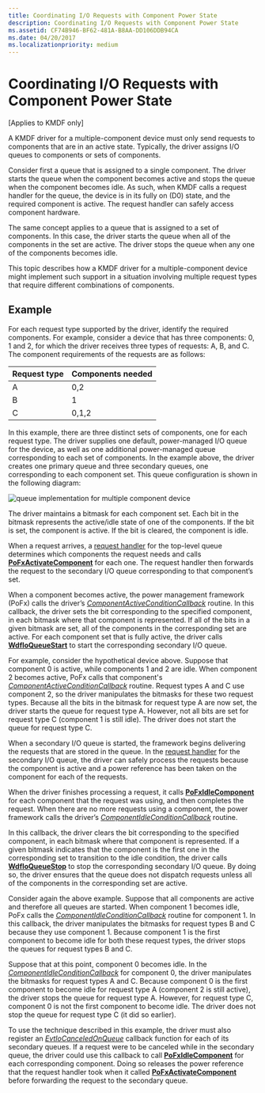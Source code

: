 ```yaml
---
title: Coordinating I/O Requests with Component Power State
description: Coordinating I/O Requests with Component Power State
ms.assetid: CF74B946-BF62-481A-B8AA-DD106DDB94CA
ms.date: 04/20/2017
ms.localizationpriority: medium
---
```


# Coordinating I/O Requests with Component Power State


\[Applies to KMDF only\]

A KMDF driver for a multiple-component device must only send requests to components that are in an active state. Typically, the driver assigns I/O queues to components or sets of components.

Consider first a queue that is assigned to a single component. The driver starts the queue when the component becomes active and stops the queue when the component becomes idle. As such, when KMDF calls a request handler for the queue, the device is in its fully on (D0) state, and the required component is active. The request handler can safely access component hardware.

The same concept applies to a queue that is assigned to a set of components. In this case, the driver starts the queue when all of the components in the set are active. The driver stops the queue when any one of the components becomes idle.

This topic describes how a KMDF driver for a multiple-component device might implement such support in a situation involving multiple request types that require different combinations of components.

## Example


For each request type supported by the driver, identify the required components. For example, consider a device that has three components: 0, 1 and 2, for which the driver receives three types of requests: A, B, and C. The component requirements of the requests are as follows:

| Request type | Components needed |
|--------------|-------------------|
| A            | 0,2               |
| B            | 1                 |
| C            | 0,1,2             |

 

In this example, there are three distinct sets of components, one for each request type.
The driver supplies one default, power-managed I/O queue for the device, as well as one additional power-managed queue corresponding to each set of components. In the example above, the driver creates one primary queue and three secondary queues, one corresponding to each component set. This queue configuration is shown in the following diagram:

![queue implementation for multiple component device](images/multicompqueues.png)

The driver maintains a bitmask for each component set. Each bit in the bitmask represents the active/idle state of one of the components. If the bit is set, the component is active. If the bit is cleared, the component is idle.

When a request arrives, a [request handler](request-handlers.md) for the top-level queue determines which components the request needs and calls [**PoFxActivateComponent**](https://docs.microsoft.com/windows-hardware/drivers/ddi/content/wdm/nf-wdm-pofxactivatecomponent) for each one. The request handler then forwards the request to the secondary I/O queue corresponding to that component’s set.

When a component becomes active, the power management framework (PoFx) calls the driver’s [*ComponentActiveConditionCallback*](https://docs.microsoft.com/windows-hardware/drivers/ddi/content/wdm/nc-wdm-po_fx_component_active_condition_callback) routine. In this callback, the driver sets the bit corresponding to the specified component, in each bitmask where that component is represented. If all of the bits in a given bitmask are set, all of the components in the corresponding set are active. For each component set that is fully active, the driver calls [**WdfIoQueueStart**](https://docs.microsoft.com/windows-hardware/drivers/ddi/content/wdfio/nf-wdfio-wdfioqueuestart) to start the corresponding secondary I/O queue.

For example, consider the hypothetical device above. Suppose that component 0 is active, while components 1 and 2 are idle. When component 2 becomes active, PoFx calls that component's [*ComponentActiveConditionCallback*](https://docs.microsoft.com/windows-hardware/drivers/ddi/content/wdm/nc-wdm-po_fx_component_active_condition_callback) routine. Request types A and C use component 2, so the driver manipulates the bitmasks for these two request types. Because all the bits in the bitmask for request type A are now set, the driver starts the queue for request type A. However, not all bits are set for request type C (component 1 is still idle). The driver does not start the queue for request type C.

When a secondary I/O queue is started, the framework begins delivering the requests that are stored in the queue. In the [request handler](request-handlers.md) for the secondary I/O queue, the driver can safely process the requests because the component is active and a power reference has been taken on the component for each of the requests.

When the driver finishes processing a request, it calls [**PoFxIdleComponent**](https://docs.microsoft.com/windows-hardware/drivers/ddi/content/wdm/nf-wdm-pofxidlecomponent) for each component that the request was using, and then completes the request. When there are no more requests using a component, the power framework calls the driver’s [*ComponentIdleConditionCallback*](https://docs.microsoft.com/windows-hardware/drivers/ddi/content/wdm/nc-wdm-po_fx_component_idle_condition_callback) routine.

In this callback, the driver clears the bit corresponding to the specified component, in each bitmask where that component is represented. If a given bitmask indicates that the component is the first one in the corresponding set to transition to the idle condition, the driver calls [**WdfIoQueueStop**](https://docs.microsoft.com/windows-hardware/drivers/ddi/content/wdfio/nf-wdfio-wdfioqueuestop) to stop the corresponding secondary I/O queue. By doing so, the driver ensures that the queue does not dispatch requests unless all of the components in the corresponding set are active.

Consider again the above example. Suppose that all components are active and therefore all queues are started. When component 1 becomes idle, PoFx calls the [*ComponentIdleConditionCallback*](https://docs.microsoft.com/windows-hardware/drivers/ddi/content/wdm/nc-wdm-po_fx_component_idle_condition_callback) routine for component 1. In this callback, the driver manipulates the bitmasks for request types B and C because they use component 1. Because component 1 is the first component to become idle for both these request types, the driver stops the queues for request types B and C.

Suppose that at this point, component 0 becomes idle. In the [*ComponentIdleConditionCallback*](https://docs.microsoft.com/windows-hardware/drivers/ddi/content/wdm/nc-wdm-po_fx_component_idle_condition_callback) for component 0, the driver manipulates the bitmasks for request types A and C. Because component 0 is the first component to become idle for request type A (component 2 is still active), the driver stops the queue for request type A. However, for request type C, component 0 is not the first component to become idle. The driver does not stop the queue for request type C (it did so earlier).

To use the technique described in this example, the driver must also register an [*EvtIoCanceledOnQueue*](https://docs.microsoft.com/windows-hardware/drivers/ddi/content/wdfio/nc-wdfio-evt_wdf_io_queue_io_canceled_on_queue) callback function for each of its secondary queues. If a request were to be canceled while in the secondary queue, the driver could use this callback to call [**PoFxIdleComponent**](https://docs.microsoft.com/windows-hardware/drivers/ddi/content/wdm/nf-wdm-pofxidlecomponent) for each corresponding component. Doing so releases the power reference that the request handler took when it called [**PoFxActivateComponent**](https://docs.microsoft.com/windows-hardware/drivers/ddi/content/wdm/nf-wdm-pofxactivatecomponent) before forwarding the request to the secondary queue.

 

 





